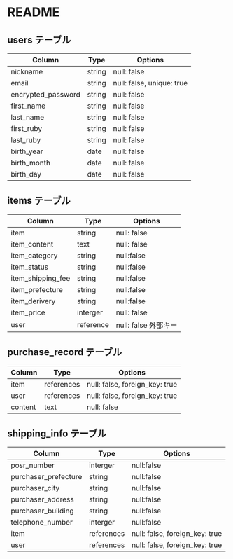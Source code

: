 # README

## users テーブル

| Column             | Type   | Options                   |
| ------------------ | ------ | ------------------------- |
| nickname           | string | null: false               |
| email              | string | null: false, unique: true |
| encrypted_password | string | null: false               |
| first_name         | string | null: false               |
| last_name          | string | null: false               |
| first_ruby         | string | null: false               |
| last_ruby          | string | null: false               |
| birth_year         | date   | null: false               |
| birth_month        | date   | null: false               |
| birth_day          | date   | null: false               |


## items テーブル
| Column             | Type       | Options                        |
| ------------------ | ---------- | ------------------------------ |
| item               | string     | null: false                    |
| item_content       | text       | null: false                    |
| item_category      |string      | null:false                     |
| item_status        | string     | null:false                     |
| item_shipping_fee  | string     | null:false                     |
| item_prefecture    |string      | null:false                     |
| item_derivery      |string      | null:false                     |
| item_price         |interger    | null: false                    |
| user               |reference   | null: false 外部キー            |


## purchase_record テーブル
| Column     | Type       | Options                        |
| ---------- | ---------- | ------------------------------ |
| item       | references | null: false, foreign_key: true |
| user       | references | null: false, foreign_key: true |
| content    | text       | null: false                    |


## shipping_info テーブル

| Column              | Type       | Options                        |
| ------------------- | ---------- | ------------------------------ |
| posr_number         | interger   | null:false                     |
| purchaser_prefecture| string     | null:false                     |
| purchaser_city      | string     | null:false                     |
| purchaser_address   | string     | null:false                     |
| purchaser_building  | string     | null:false                     |
| telephone_number    | interger   | null:false                     |
| item                | references | null: false, foreign_key: true |
| user                | references | null: false, foreign_key: true |